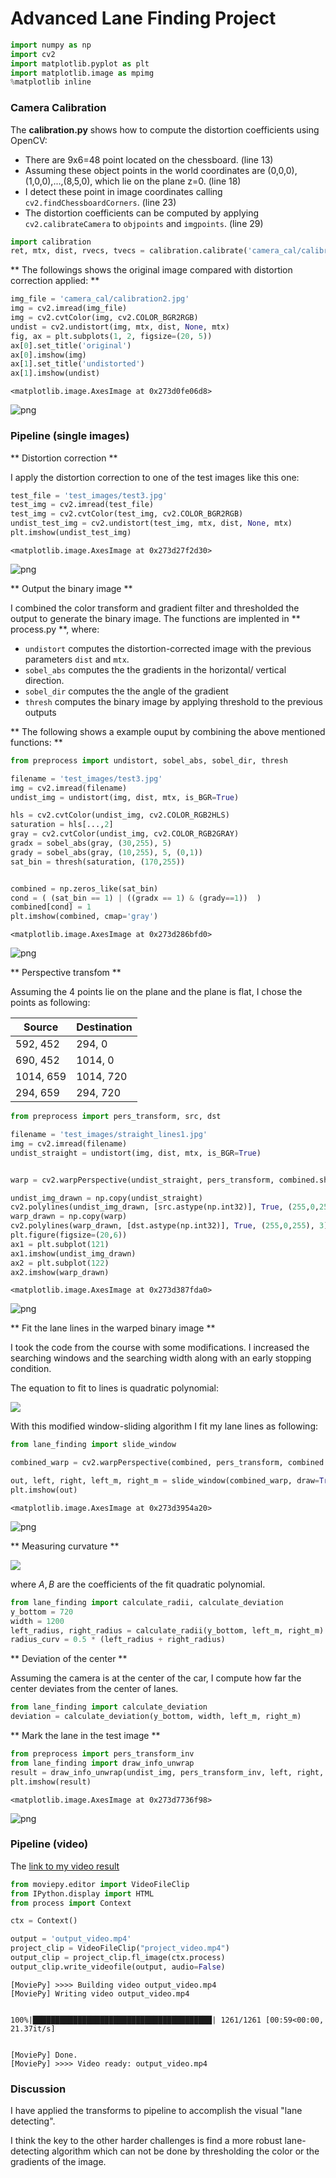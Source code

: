 
# Advanced Lane Finding Project


```python
import numpy as np
import cv2
import matplotlib.pyplot as plt
import matplotlib.image as mpimg
%matplotlib inline
```

### Camera Calibration 

The **calibration.py** shows how to compute the distortion coefficients using OpenCV:
- There are 9x6=48 point located on the chessboard. (line 13)
- Assuming these object points in the world coordinates are (0,0,0), (1,0,0),...,(8,5,0), which lie on the plane z=0. (line 18)
- I detect these point in image coordinates calling `cv2.findChessboardCorners`. (line 23)
- The distortion coefficients can be computed by applying `cv2.calibrateCamera` to `objpoints` and `imgpoints`. (line 29)


```python
import calibration
ret, mtx, dist, rvecs, tvecs = calibration.calibrate('camera_cal/calibration*.jpg')
```

** The followings shows the original image compared with distortion correction applied: **


```python
img_file = 'camera_cal/calibration2.jpg'
img = cv2.imread(img_file)
img = cv2.cvtColor(img, cv2.COLOR_BGR2RGB)
undist = cv2.undistort(img, mtx, dist, None, mtx)
fig, ax = plt.subplots(1, 2, figsize=(20, 5))
ax[0].set_title('original')
ax[0].imshow(img)
ax[1].set_title('undistorted')
ax[1].imshow(undist)
```




    <matplotlib.image.AxesImage at 0x273d0fe06d8>




![png](output_5_1.png)


### Pipeline (single images)

** Distortion correction **

I apply the distortion correction to one of the test images like this one:


```python
test_file = 'test_images/test3.jpg'
test_img = cv2.imread(test_file)
test_img = cv2.cvtColor(test_img, cv2.COLOR_BGR2RGB)
undist_test_img = cv2.undistort(test_img, mtx, dist, None, mtx)
plt.imshow(undist_test_img)
```




    <matplotlib.image.AxesImage at 0x273d27f2d30>




![png](output_8_1.png)


** Output the binary image **

I combined the color transform and gradient filter and thresholded the output to generate the binary image. The functions are implented in ** process.py **, where:

- `undistort` computes the distortion-corrected image with the previous parameters `dist` and `mtx`.
- `sobel_abs` computes the the gradients in the horizontal/ vertical direction.
- `sobel_dir` computes the the angle of the gradient
- `thresh` computes the binary image by applying threshold to the previous outputs

** The following shows a example ouput by combining the above mentioned functions: **


```python
from preprocess import undistort, sobel_abs, sobel_dir, thresh

filename = 'test_images/test3.jpg'
img = cv2.imread(filename)
undist_img = undistort(img, dist, mtx, is_BGR=True)

hls = cv2.cvtColor(undist_img, cv2.COLOR_RGB2HLS)
saturation = hls[...,2]
gray = cv2.cvtColor(undist_img, cv2.COLOR_RGB2GRAY)
gradx = sobel_abs(gray, (30,255), 5)
grady = sobel_abs(gray, (10,255), 5, (0,1))
sat_bin = thresh(saturation, (170,255))


combined = np.zeros_like(sat_bin)
cond = ( (sat_bin == 1) | ((gradx == 1) & (grady==1))  )
combined[cond] = 1
plt.imshow(combined, cmap='gray')
```




    <matplotlib.image.AxesImage at 0x273d286bfd0>




![png](output_11_1.png)


** Perspective transfom **

Assuming the 4 points lie on the plane and the plane is flat, I chose the points as following:

Source|Destination   
---|---
592, 452|294, 0
690, 452|1014, 0
1014, 659|1014, 720
294, 659|294, 720


```python
from preprocess import pers_transform, src, dst

filename = 'test_images/straight_lines1.jpg'
img = cv2.imread(filename)
undist_straight = undistort(img, dist, mtx, is_BGR=True)


warp = cv2.warpPerspective(undist_straight, pers_transform, combined.shape[::-1], flags=cv2.INTER_LINEAR)

undist_img_drawn = np.copy(undist_straight)
cv2.polylines(undist_img_drawn, [src.astype(np.int32)], True, (255,0,255), 3)
warp_drawn = np.copy(warp)
cv2.polylines(warp_drawn, [dst.astype(np.int32)], True, (255,0,255), 3)
plt.figure(figsize=(20,6))
ax1 = plt.subplot(121)
ax1.imshow(undist_img_drawn)
ax2 = plt.subplot(122)
ax2.imshow(warp_drawn)
```




    <matplotlib.image.AxesImage at 0x273d387fda0>




![png](output_13_1.png)


** Fit the lane lines in the warped binary image **

I took the code from the course with some modifications. I increased the searching windows and the searching width along with an early stopping condition.

The equation to fit to lines is quadratic polynomial:

![](./fit.svg)

With this modified window-sliding algorithm I fit my lane lines as following:


```python
from lane_finding import slide_window

combined_warp = cv2.warpPerspective(combined, pers_transform, combined.shape[::-1], flags=cv2.INTER_LINEAR)

out, left, right, left_m, right_m = slide_window(combined_warp, draw=True)
plt.imshow(out)
```




    <matplotlib.image.AxesImage at 0x273d3954a20>




![png](output_15_1.png)


** Measuring curvature **

![](./curve.svg)

where $A,B$ are the coefficients of the fit quadratic polynomial.


```python
from lane_finding import calculate_radii, calculate_deviation
y_bottom = 720
width = 1200
left_radius, right_radius = calculate_radii(y_bottom, left_m, right_m)
radius_curv = 0.5 * (left_radius + right_radius)
```

** Deviation of the center **

Assuming the camera is at the center of the car, I compute how far the center deviates from the center of lanes.


```python
from lane_finding import calculate_deviation
deviation = calculate_deviation(y_bottom, width, left_m, right_m)
```

** Mark the lane in the test image **


```python
from preprocess import pers_transform_inv
from lane_finding import draw_info_unwrap
result = draw_info_unwrap(undist_img, pers_transform_inv, left, right, radius_curv, deviation)
plt.imshow(result)
```




    <matplotlib.image.AxesImage at 0x273d7736f98>




![png](output_21_1.png)


### Pipeline (video) 

The [link to my video result](./output_video.mp4)


```python
from moviepy.editor import VideoFileClip
from IPython.display import HTML
from process import Context

ctx = Context()

output = 'output_video.mp4'
project_clip = VideoFileClip("project_video.mp4")
output_clip = project_clip.fl_image(ctx.process)
output_clip.write_videofile(output, audio=False)
```

    [MoviePy] >>>> Building video output_video.mp4
    [MoviePy] Writing video output_video.mp4
    

    100%|████████████████████████████████████████| 1261/1261 [00:59<00:00,  21.37it/s]
    

    [MoviePy] Done.
    [MoviePy] >>>> Video ready: output_video.mp4 
    
    

### Discussion

I have applied the transforms to pipeline to accomplish the visual "lane detecting".

I think the key to the other harder challenges is find a more robust lane-detecting algorithm which can not be done by thresholding the color or the gradients of the image.

